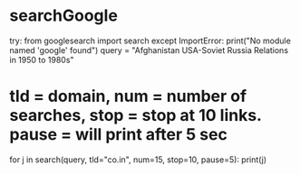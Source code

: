 # searchGoogle
try:
    from googlesearch import search 
except ImportError:
    print("No module named 'google' found") 
query = "Afghanistan USA-Soviet Russia Relations in 1950 to 1980s"
  # tld = domain, num = number of searches, stop = stop at 10 links. pause = will print after 5 sec 
for j in search(query, tld="co.in", num=15, stop=10, pause=5): 
    print(j)
